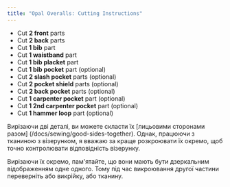 ```yaml
---
title: "Opal Overalls: Cutting Instructions"
---
```


- Cut **2 front** parts
- Cut **2 back** parts
- Cut **1 bib** part
- Cut **1 waistband** part
- Cut **1 bib placket** part
- Cut **1 bib pocket** part (optional)
- Cut **2 slash pocket** parts (optional)
- Cut **2 pocket shield** parts (optional)
- Cut **2 back pocket** parts (optional)
- Cut **1 carpenter pocket** part (optional)
- Cut **1 2nd carpenter pocket** part (optional)
- Cut **1 hammer loop** part (optional)

<Note>

Вирізаючи дві деталі, ви можете скласти їх [лицьовими сторонами разом] (/docs/sewing/good-sides-together).
Однак, працюючи з тканиною з візерунком, я вважаю за краще розкроювати їх окремо, щоб точно контролювати відповідність візерунку.

Вирізаючи їх окремо, пам'ятайте, що вони мають бути дзеркальним відображенням одне одного. Тому під час викроювання другої частини переверніть або викрійку, або тканину.

</Note>
